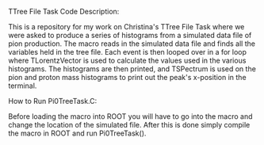 TTree File Task Code Description:

This is a repository for my work on Christina's TTree File Task where we were asked to produce a series of histograms from a simulated data file of pion production. The macro reads in the simulated data file and finds all the variables held in the tree file. Each event is then looped over in a for loop where TLorentzVector is used to calculate the values used in the various histograms. The histograms are then printed, and TSPectrum is used on the pion and proton mass histograms to print out the peak's x-position in the terminal.

How to Run Pi0TreeTask.C:

Before loading the macro into ROOT you will have to go into the macro and change the location of the simulated file. After this is done simply compile the macro in ROOT and run Pi0TreeTask().
